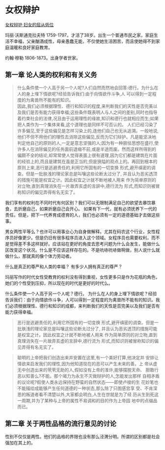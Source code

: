 # 女权辩护
[女权辩护 妇女的屈从低位](https://github.com/lxia617/women-right/blob/master/books/%E5%A5%B3%E6%9D%83%E8%BE%A9%E6%8A%A4%20%E5%A5%B3%E6%9D%83%E7%9A%84%E5%B1%88%E4%BB%8E%E5%9C%B0%E4%BD%8D.pdf)

玛丽·沃斯通克拉夫特 1759-1797。才活了38岁。出生一个普通市民之家，家庭生活不幸福，父亲酗酒成性，母亲愚蠢无能，不仅使她生活困苦，而且使她得不到家庭温暖和良好家庭教育。

约翰·穆勒 1806-1873。出身学者世家。
## 第一章 论人类的权利和有关义务
>什么条件使一个人高于另一个人呢?人们自然而然地会回答:德行。为什么在人的身上埋下情欲呢?经验告诉我们:由于向情欲作斗争,人
可以得到一定程度的为禽兽所不能有的知识。<br/>
因此,我们必须根据理性、德行和知识的程度,来判断我们的天性是否完美以及我们是否有能力获得幸福;这些条件既表明人与人之间的差别,同时也指导着约束社会的法律,况且由于运用理性的缘故,知识和德行也就相应而生;如果把人类作为一个集体来看,这个道理也是同样不可否认的。
人们已经习染了许多偏见,至于这些偏见是怎样习染上的,连他们自己也无从追溯。一般地说,他们不但不用他们的理性去消除这些偏见,反而为它们辩护。凡是能坚决地判定他自己的原则的人,一定是意志坚强的人;因为有一种胆怯思想在盛行,使许多人在消除偏见的任务面前退缩不前,或是半途而废。然而这样所得到的偏颇不全的结论,却常常使人觉得表面上很有道理,因为它们都是建筑在片面的经验上的,而且是建筑在虽是正当的,但是狭隘的观点上的。再回到根本的原则上来,恶行是逃避责任的,利用它所固有的一切变换 形式,避开缜密的调查。但是一批肤浅的理论家总是叫嚷这些论断太过分了, 并且认为恶劣透顶的措施可能是权宜之计。因此权宜之计就不断地被人用来 作为简单原则的对立物,直到真理消失在一片故弄亥虚的言辞中,德行流为 形式,而知识则被冒称知识的偏见弄得有名无实了。

我们享有的权利在不同时代有何区别？我们可以无限制满足自己的欲望去暴饮暴食，去折磨自己，如果折磨自己会开心。
如果有下一代，就有必须抚养下一代的责任。但是，把下一代养育成德育的人，我们也必须有一定的道德基础才去做这些事。

男女两性平等么？也许可以用事业心为自身做解释。尤其在码农这个行业，女性程序员好像更少。但是仍旧有很多程序员进入这个领域。女程序员也需要权利，而不是觉得差不多这样就好。应该站在更好的角度去思考问题为什么会发生，能做什么区改变这个状况。什么是不应该这样存在的。不是吭哧吭哧做啊做，别人说什么就做什么，那就真的像个体力劳动者。

什么是真正的尊严和人类的幸福？
有多少人拥有真正的尊严？

玛丽写作的时代女性受教育的权利没有得到重视，女性更多只是作为花瓶的角色，她们的个性受到压抑，所以现在的时代是更好的时代么。

什么条件使一个人高于另一个人呢？德行。
为什么在人的身上埋下情欲呢？经验告诉我们：由于向情欲作斗争，人可以得到一定程度的为禽兽所不能有的知识。我们必须根据理性、德行和知识的成都，来判断我们的天性是否完美以及我们是否有能力获得幸福。

>恶行是逃避责任的,利用它所固有的一切变换 形式,避开缜密的调查。但是一批肤浅的理论家总是叫嚷这些论断太过分了, 并且认为恶劣透顶的措施可能是权宜之计。因此权宜之计就不断地被人用来 作为简单原则的对立物,直到真理消失在一片故弄亥虚的言辞中,德行流为 形式,而知识则被冒称知识的偏见弄得有名无实了。

>聪明的上帝把我们创造出来并安置在这里,有一个美好打算,他决定并 安排让情欲来启发我们的理性,因为他知道现在的恶可以产生未来的善。上 帝从虚无中创造出来的茕茕无助的人,假如没有上帝的准许,能够摆脱天命、 胆敢行恶以知善么?不能。那个竭力为永生不灭做辩护的人,怎能发出那样 自相矛盾的议论呢?假使人类永远保持在野蛮的自然状态——即使卢梭的生 花妙笔也不能描绘成能够产生任何道德的一种状态,那么除了只图感宫享 受、不肯深思的叛道者看不清楚以外,大家都会明白,人生在世就是为了经 历从生到死这一周期,并为了某种与上帝的属性不易调和的目的作为上帝园 地中的点缀品而已。

## 第二章 关于两性品格的流行意见的讨论
性别不仅仅是两性。他们的品格的界限也没有那么泾渭分明。所谓的区别都是社会强加在其上的。
